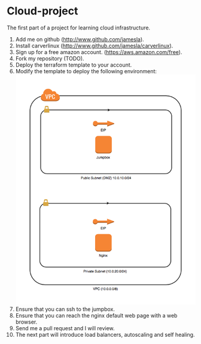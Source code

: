 # Cloud-project

The first part of a project for learning cloud infrastructure.

1. Add me on github (http://www.github.com/jamesla).
2. Install carverlinux (http://www.github.com/jamesla/carverlinux).
3. Sign up for a free amazon account. (https://aws.amazon.com/free).
4. Fork my repository (TODO).
5. Deploy the terraform template to your account.
6. Modify the template to deploy the following environment:
![Kiku](images/project-1.png)
7. Ensure that you can ssh to the jumpbox.
8. Ensure that you can reach the nginx default web page with a web browser.
9. Send me a pull request and I will review.
10. The next part will introduce load balancers, autoscaling and self healing.
